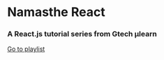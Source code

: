# Namasthe React
### A React.js tutorial series from Gtech μlearn
[Go to playlist](https://youtube.com/playlist?list=PL4rPSem29OZQdVEnUo4mwuNi00mmx36Ky&si=3c5G0AdpQdLiQJwo)
